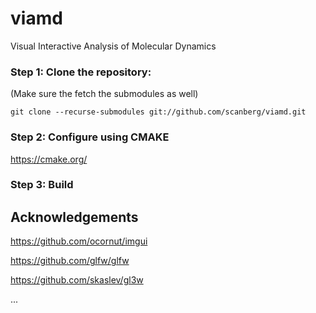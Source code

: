 # viamd
Visual Interactive Analysis of Molecular Dynamics

### Step 1: Clone the repository:

(Make sure the fetch the submodules as well)

```git clone --recurse-submodules git://github.com/scanberg/viamd.git```


### Step 2: Configure using CMAKE

https://cmake.org/

### Step 3: Build




## Acknowledgements

https://github.com/ocornut/imgui

https://github.com/glfw/glfw

https://github.com/skaslev/gl3w

...

